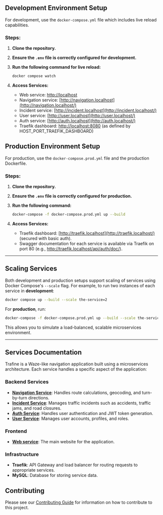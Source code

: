## Development Environment Setup

For development, use the `docker-compose.yml` file which includes live reload capabilities.

### Steps:

1. **Clone the repository.**
2. **Ensure the `.env` file is correctly configured for development.**
3. **Run the following command for live reload:**

   ```bash
   docker compose watch
   ```

4. **Access Services:**
   - Web service: [http://localhost](http://localhost/)
   - Navigation service: [http://navigation.localhost](http://navigation.localhost/)
   - Incident service: [http://incident.localhost](http://incident.localhost/)
   - User service: [http://user.localhost](http://user.localhost/)
   - Auth service: [http://auth.localhost](http://auth.localhost/)
   - Traefik dashboard: [http://localhost:8080](http://localhost:8080/) (as defined by HOST_PORT_TRAEFIK_DASHBOARD)

## Production Environment Setup

For production, use the `docker-compose.prod.yml` file and the production Dockerfile.

### Steps:

1. **Clone the repository.**
2. **Ensure the `.env` file is correctly configured for production.**
3. **Run the following command:**

   ```bash
   docker-compose -f docker-compose.prod.yml up --build
   ```

4. **Access Services:**
   - Traefik dashboard: [http://traefik.localhost](http://traefik.localhost/) (secured with basic auth).
   - Swagger documentation for each service is available via Traefik on port 80 (e.g., http://traefik.localhost/api/auth/doc/).

---

## Scaling Services

Both development and production setups support scaling of services using Docker Compose's `--scale` flag. For example, to run two instances of each service in **development**:

```bash
docker compose up --build --scale the-service=2
```

For **production**, run:

```bash
docker-compose -f docker-compose.prod.yml up --build --scale the-service=2
```

This allows you to simulate a load-balanced, scalable microservices environment.

---

## Services Documentation

Trafine is a Waze-like navigation application built using a microservices architecture. Each service handles a specific aspect of the application:

### Backend Services

- **[Navigation Service](navigation-service/README.md)**: Handles route calculations, geocoding, and turn-by-turn directions.
- **[Incident Service](incident-service/README.md)**: Manages traffic incidents such as accidents, traffic jams, and road closures.
- **[Auth Service](auth-service/README.md)**: Handles user authentication and JWT token generation.
- **[User Service](user-service/README.md)**: Manages user accounts, profiles, and roles.

### Frontend

- **[Web service](http://localhost/)**: The main website for the application.

### Infrastructure

- **Traefik**: API Gateway and load balancer for routing requests to appropriate services.
- **MySQL**: Database for storing service data.

## Contributing

Please see our [Contributing Guide](CONTRIBUTING.md) for information on how to contribute to this project.
